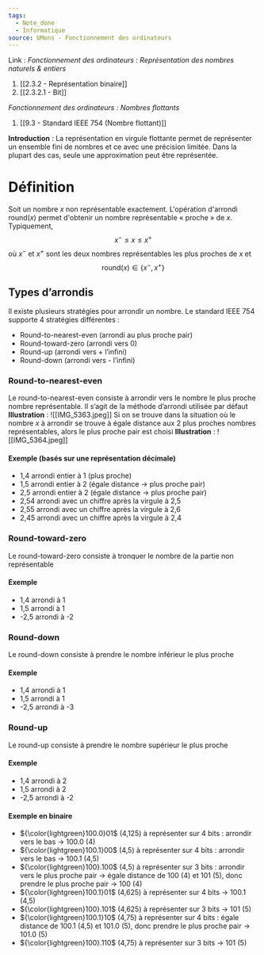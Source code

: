 ```yaml
---
tags:
  - Note_done
  - Informatique
source: UMons - Fonctionnement des ordinateurs
---
```


Link :
_Fonctionnement des ordinateurs : Représentation des nombres naturels & entiers_
1. [[2.3.2 - Représentation binaire]]
2. [[2.3.2.1 - Bit]]

_Fonctionnement des ordinateurs : Nombres flottants_
1. [[9.3 - Standard IEEE 754 (Nombre flottant)]]

**Introduction** :
La représentation en virgule flottante permet de représenter un ensemble fini de nombres et ce avec une précision limitée. Dans la plupart des cas, seule une approximation peut être représentée.
# Définition 
Soit un nombre $x$ non représentable exactement. L'opération d'arrondi $\text{round(}x)$ permet d'obtenir un nombre représentable « proche » de $x$. Typiquement, $$x^- ≤ x ≤ x^+$$où $x^-$ et $x^+$ sont les deux nombres représentables les plus proches de $x$ et $$\text{round(}x) ∈ \{ x^- , x^+ \}$$
## Types d’arrondis 
Il existe plusieurs stratégies pour arrondir un nombre. Le standard IEEE 754 supporte 4 stratégies différentes : 
- Round-to-nearest-even (arrondi au plus proche pair)
- Round-toward-zero (arrondi vers 0)
- Round-up (arrondi vers + l’infini)
- Round-down (arrondi vers - l’infini)

### Round-to-nearest-even
Le round-to-nearest-even consiste à arrondir vers le nombre le plus proche nombre représentable. Il s’agit de la méthode d’arrondi utilisée par défaut 
**Illustration** : ![[IMG_5363.jpeg]]
Si on se trouve dans la situation où le nombre $x$ à arrondir se trouve à égale distance aux 2 plus proches nombres représentables, alors le plus proche pair est choisi 
**Illustration** : ![[IMG_5364.jpeg]]
#### Exemple (basés sur une représentation décimale)
- 1,4 arrondi entier à 1 (plus proche)
- 1,5 arrondi entier à 2 (égale distance → plus proche pair)
- 2,5 arrondi entier à 2 (égale distance → plus proche pair)
- 2,54 arrondi avec un chiffre après la virgule à 2,5
- 2,55 arrondi avec un chiffre après la virgule à 2,6
- 2,45 arrondi avec un chiffre après la virgule à 2,4

### Round-toward-zero
Le round-toward-zero consiste à tronquer le nombre de la partie non représentable 
#### Exemple
- 1,4 arrondi à 1
- 1,5 arrondi à 1
- -2,5 arrondi à -2

### Round-down
Le round-down consiste à prendre le nombre inférieur le plus proche 
#### Exemple
- 1,4 arrondi à 1
- 1,5 arrondi à 1
- -2,5 arrondi à -3

### Round-up
Le round-up consiste à prendre le nombre supérieur le plus proche 
#### Exemple 
- 1,4 arrondi à 2
- 1,5 arrondi à 2
- -2,5 arrondi à -2

#### Exemple en binaire
- ${\color{lightgreen}100.0}01$ (4,125) à représenter sur 4 bits : arrondir vers le bas → 100.0 (4)
- ${\color{lightgreen}100.1}00$ (4,5) à représenter sur 4 bits : arrondir vers le bas → 100.1 (4,5)
- ${\color{lightgreen}100}.100$ (4,5) à représenter sur 3 bits : arrondir vers le plus proche pair → égale distance de $100$ (4) et $101$ (5), donc prendre le plus proche pair → $100$ (4)
- ${\color{lightgreen}100.1}01$ (4,625) à représenter sur 4 bits → $100.1$ (4,5)
- ${\color{lightgreen}100}.101$ (4,625) à représenter sur 3 bits → $101$ (5)
- ${\color{lightgreen}100.1}10$ (4,75) à représenter sur 4 bits : égale distance de $100.1$ (4,5) et $101.0$ (5), donc prendre le plus proche pair → $101.0$ (5)
- ${\color{lightgreen}100}.110$ (4,75) à représenter sur 3 bits → $101$ (5)

